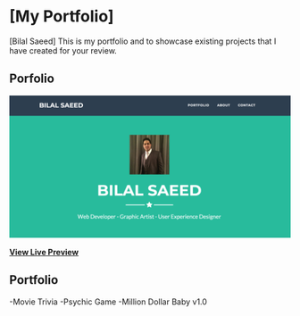 # [My Portfolio]

[Bilal Saeed] This is my portfolio and to showcase existing projects that I have created for your review.

## Porfolio

[![Website](https://raw.githubusercontent.com/bilals02/UpdatedPortfolio/master/img/portfolio/shhomepage.png)](https://bilals02.github.io/UpdatedPortfolio/Index.html)

**[View Live Preview](https://bilals02.github.io/UpdatedPortfolio/Index.html)**

## Portfolio
-Movie Trivia
-Psychic Game
-Million Dollar Baby v1.0


